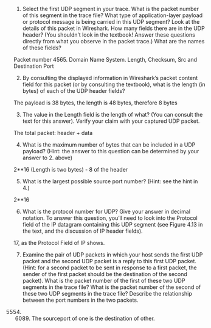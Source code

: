 1) Select the first UDP segment in your trace. What is the packet number of this segment in the trace file?  What type of application-layer payload or protocol message is being carried in this UDP segment?  Look at the details of this packet in Wireshark.  How many fields there are in the UDP header? (You shouldn’t look in the textbook! Answer these questions directly from what you observe in the packet trace.) What are the names of these fields? 

Packet number 4565. Domain Name System. Length, Checksum, Src and Destination Port

2) By consulting the displayed information in Wireshark’s packet content field for this packet (or by consulting the textbook), what is the length (in bytes) of each of the UDP header fields?

The payload is 38 bytes, the length is 48 bytes, therefore 8 bytes

3) The value in the Length field is the length of what? (You can consult the text for this answer). Verify your claim with your captured UDP packet.

The total packet: header + data

4) What is the maximum number of bytes that can be included in a UDP payload?  (Hint: the answer to this question can be determined by your answer to 2. above)

2**16 (Length is two bytes) - 8 of the header

5) What is the largest possible source port number? (Hint: see the hint in 4.)

2**16 

6) What is the protocol number for UDP? Give your answer in decimal notation. To answer this question, you’ll need to look into the Protocol field of the IP datagram containing this UDP segment (see Figure 4.13 in the text, and the discussion of IP header fields). 

17, as the Protocol Field of IP shows.

7) Examine the pair of UDP packets in which your host sends the first UDP packet and the second UDP packet is a reply to this first UDP packet. (Hint: for a second packet to be sent in response to a first packet, the sender of the first packet should be the destination of the second packet).  What is the packet number of the first of these two UDP segments in the trace file?  What is the packet number of the second of these two UDP segments in the trace file? Describe the relationship between the port numbers in the two packets. 

5554. 6089. The sourceport of one is the destination of other. 